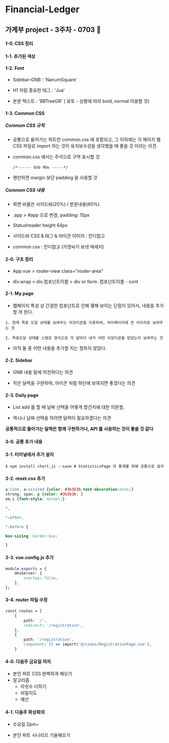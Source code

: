 # Financial-Ledger

## 가계부 project - 3주차 - 0703 🎈

#### 1-0. CSS 정리

#### 1-1. 추가된 색상

#### 1-2. Font

- Sidebar-GNB : 'NanumSquare'

- H1 처럼 중요한 태그 : 'Jua'

- 본문 텍스트 : 'BBTreeGR' ( 유토 - 상황에 따라 bold, normal 이용할 것)

  

#### 1-3. Common CSS

##### Common CSS 규칙

- 공통으로 들어가는 파트만 common.css 에 포함되고, 그 이외에는 각 페이지 별 CSS 파일로 import 하는 것이 유지보수성을 생각했을 때 좋을 것 이라는 의견.

- common.css 에서는 주석으로 구역 표시할 것
	```
	/*------ Gnb 메뉴 -----*/
	```
- 웬만하면 margin 보단 padding 을 사용할 것

  

##### Common CSS 내용

- 화면 비율은 사이드바(20%) / 본문내용(80%)

- .app > #app 으로 변경, padding: 15px

- Statusheader height 64px

- 사이드바 CSS & 태그 & 아이콘 이미지 : 잔디참고

- common css : 잔디참고 (가영씨가 보낸 메세지)

  
  

#### 2-0. 구조 정리

- App.vue > router-view class="router-area"

- div.wrap > div.컴포넌트이름 > div or form .컴포넌트이름 - cont

  

#### 2-1. My page

- 웹페이지 특성 상 간결한 컴포넌트로 인해 휑해 보이는 단점이 있어서, 내용을 추가할 까 한다.

  
```
1. 현재 목표 도달 상태를 보여주는 이모티콘을 이용하여, 마이페이지에 큰 이미지로 보여주는 것

2. 목표도달 상태를 스탬프 형식으로 각 달마다 내가 어떤 이모티콘을 받았는지 보여주는 것
```
  

- 아직 둘 중 어떤 내용을 추가할 지는 정하지 않았다.

  

#### 2-2. Sidebar

- GNB 내용 밑에 허전하다는 의견

- 작은 달력을 구현하여, 아이콘 처럼 하단에 보여지면 좋겠다는 의견

  

#### 2-3. Daily page

- List add 를 할 때 날짜 선택을 어떻게 할건지에 대한 의문점.

- 역시나 날짜 선택을 하려면 달력이 필요하겠다는 의견

  

**공통적으로 들어가는 달력은 함께 구현하거나, API 를 사용하는 것이 좋을 것 같다**

  

#### 3-0. 공통 추가 내용

#### 3-1. 터미널에서 추가 설치

<pre><code>$ npm install chart.js --save # StatisticsPage 의 통계를 위해 공통으로 설치 </code></pre>

  

#### 3-2. reset.css 추가

```css
a:link, a:visited {color: #3b3b3b;text-decoration:none;}
strong, span, p {color: #3b3b3b; }
em,i {font-style: normal;}

*,

*:after,

*:before {

box-sizing: border-box;

}
```

  

#### 3-3. vue.config.js 추가
```css
module.exports = {
	devServer: {
		overlay: false,
	},
};
```
  

#### 3-4. router 파일 수정
```css
const routes = [
	{
		path: '/',
		redirect: '/registration',
	},
	{
		path: '/registration',
		component: () => import('@/views/RegistrationPage.vue'),
	}
```

  

#### 4-0. 다음주 금요일 까지

- 본인 파트 CSS 완벽하게 해오기
- 알고리즘
	- 자릿수 더하기
	- 비밀지도
	- 예산

#### 4-1. 다음주 화상회의

- 수요일 2pm~

- 본인 파트 시나리오 기술해오기
